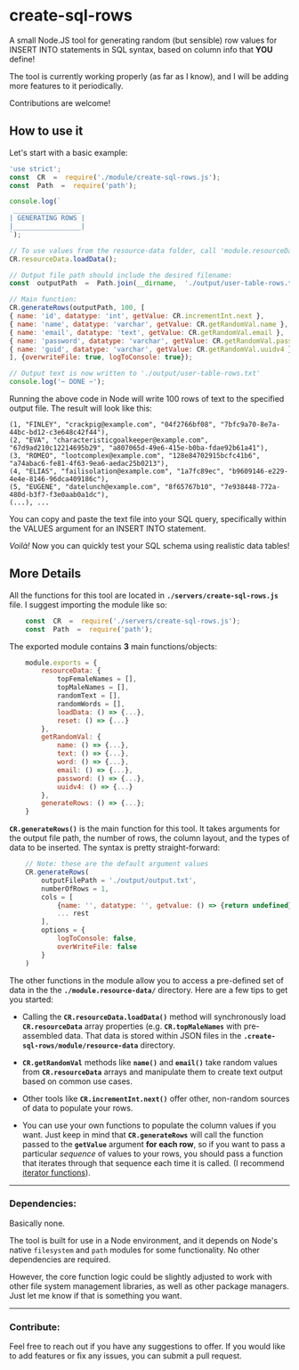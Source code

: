 # create-sql-rows
A small Node.JS tool for generating random (but sensible) row values for INSERT INTO statements in SQL syntax, based on column info that **YOU** define!

The tool is currently working properly (as far as I know), and I will be adding more features to it periodically.

Contributions are welcome!

## How to use it

Let's start with a basic example:
```js
'use strict';
const  CR  =  require('./module/create-sql-rows.js');
const  Path  =  require('path');

console.log(`
 _________________
| GENERATING ROWS |
|_________________|
`);

// To use values from the resource-data folder, call 'module.resourceData.loadData()'.
CR.resourceData.loadData();

// Output file path should include the desired filename:
const  outputPath  =  Path.join(__dirname,  './output/user-table-rows.txt');

// Main function:
CR.generateRows(outputPath, 100, [
{ name: 'id', datatype: 'int', getValue: CR.incrementInt.next },
{ name: 'name', datatype: 'varchar', getValue: CR.getRandomVal.name },
{ name: 'email', datatype: 'text', getValue: CR.getRandomVal.email },
{ name: 'password', datatype: 'varchar', getValue: CR.getRandomVal.password },
{ name: 'guid', datatype: 'varchar', getValue: CR.getRandomVal.uuidv4 },
], {overwriteFile: true, logToConsole: true});

// Output text is now written to './output/user-table-rows.txt'
console.log('~ DONE ~');
```
Running the above code in Node will write 100 rows of text to the specified output file. The result will look like this:
```
(1, "FINLEY", "crackpig@example.com", "04f2766bf08", "7bfc9a70-8e7a-44bc-bd12-c3e648c42f44"),
(2, "EVA", "characteristicgoalkeeper@example.com", "67d9ad210c12214695b29", "a807065d-49e6-415e-b0ba-fdae92b61a41"),
(3, "ROMEO", "lootcomplex@example.com", "128e84702915bcfc41b6", "a74abac6-fe81-4f63-9ea6-aedac25b0213"),
(4, "ELIAS", "failisolation@example.com", "1a7fc89ec", "b9609146-e229-4e4e-8146-96dca409186c"),
(5, "EUGENE", "datelunch@example.com", "8f65767b10", "7e938448-772a-480d-b3f7-f3e0aab0a1dc"),
(...), ...
```
You can copy and paste the text file into your SQL query, specifically within the VALUES argument for an INSERT INTO statement.

*Voilà!* Now you can quickly test your SQL schema using realistic data tables!


## More Details

All the functions for this tool are located in  **`./servers/create-sql-rows.js`** file. I suggest importing the module like so:
```js
	const  CR  =  require('./servers/create-sql-rows.js');
	const  Path  =  require('path');
```

The exported module contains **3** main functions/objects:
```js
	module.exports = {
		resourceData: {
			topFemaleNames = [],
			topMaleNames = [],
			randomText = [],
			randomWords = [],
			loadData: () => {...},
			reset: () => {...}
		},
		getRandomVal: {
			name: () => {...},
			text: () => {...},
			word: () => {...},
			email: () => {...},
			password: () => {...},
			uuidv4: () => {...}
		},
		generateRows: () => {...};
	}
```
**`CR.generateRows()`** is the main function for this tool. It takes arguments for the output file path, the number of rows, the column layout, and the types of data to be inserted. The syntax is pretty straight-forward:
```js
	// Note: these are the default argument values
	CR.generateRows(
		outputFilePath = './output/output.txt',
		numberOfRows = 1,
		cols = [
			{name: '', datatype: '', getvalue: () => {return undefined}, staticValue: undefined},
			... rest
		],
		options = {
			logToConsole: false,
			overWriteFile: false
		}
	)
```
The other functions in the module allow you to access a pre-defined set of data in the the **`./module.resource-data/`** directory. Here are a few tips to get you started:

* Calling the **`CR.resourceData.loadData()`** method will synchronously load  **`CR.resourceData`** array properties (e.g. **`CR.topMaleNames`** with pre-assembled data. That data is stored within JSON files in the **`.create-sql-rows/module/resource-data`** directory.

* **`CR.getRandomVal`** methods like **`name()`** and **`email()`** take random values from **`CR.resourceData`** arrays and manipulate them to create text output based on common use cases.

* Other tools like **`CR.incrementInt.next()`** offer other, non-random sources of data to populate your rows.

* You can use your own functions to populate the column values if you want. Just keep in mind that **`CR.generateRows`** will call the function passed to the **`getValue`** argument **for each row**, so if you want to pass a particular *sequence* of values to your rows, you should pass a function that iterates through that sequence each time it is called. (I recommend [iterator functions](https://developer.mozilla.org/en-US/docs/Web/JavaScript/Guide/Iterators_and_Generators)).

---
### Dependencies:

Basically none.

The tool is built for use in a Node environment, and it depends on Node's native `filesystem` and `path` modules for some functionality. No other dependencies are required.

However, the core function logic could be slightly adjusted to work with other file system management libraries, as well as other package managers. Just let me know if that is something you want.

---

### Contribute:

Feel free to reach out if you have any suggestions to offer. If you would like to add features or fix any issues, you can submit a pull request.
